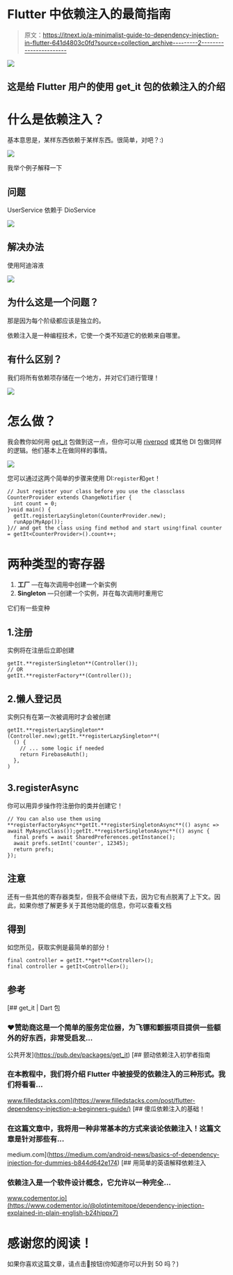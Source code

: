# Flutter 中依赖注入的最简指南

> 原文：<https://itnext.io/a-minimalist-guide-to-dependency-injection-in-flutter-641d4803c0fd?source=collection_archive---------2----------------------->

![](img/4f1496bc0e2d7b125764e190d5be45d4.png)

## 这是给 Flutter 用户的使用 get_it 包的依赖注入的介绍

# 什么是依赖注入？

基本意思是，某样东西依赖于某样东西。很简单，对吧？:)

![](img/69efd305bf96fc0b5b8a3feaa4222717.png)

我举个例子解释一下

## 问题

UserService 依赖于 DioService

![](img/06a2d15a3d74744f52fcf4caa53c3229.png)

## 解决办法

使用阿迪溶液

![](img/ffe0de54d389289d94212e901886de1f.png)

## 为什么这是一个问题？

那是因为每个阶级都应该是独立的。

依赖注入是一种编程技术，它使一个类不知道它的依赖来自哪里。

## 有什么区别？

我们将所有依赖项存储在一个地方，并对它们进行管理！

![](img/fd0200db9ebc079103c30a17470e3a73.png)

# 怎么做？

我会教你如何用 [get_it](https://pub.dev/packages/get_it) 包做到这一点，但你可以用 [riverpod](https://pub.dev/packages/riverpod) 或其他 DI 包做同样的逻辑。他们基本上在做同样的事情。

![](img/72d4f7a830c4af47668aa99e9555d88c.png)

您可以通过这两个简单的步骤来使用 DI:`register`和`get`！

```
// Just register your class before you use the classclass CounterProvider extends ChangeNotifier {
  int count = 0;
}void main() {
  getIt.registerLazySingleton(CounterProvider.new);
  runApp(MyApp());
}// and get the class using find method and start using!final counter = getIt<CounterProvider>().count++;
```

# 两种类型的寄存器

1.  **工厂** —在每次调用中创建一个新实例
2.  **Singleton** —只创建一个实例，并在每次调用时重用它

它们有一些变种

## 1.注册

实例将在注册后立即创建

```
getIt.**registerSingleton**(Controller());
// OR
getIt.**registerFactory**(Controller());
```

## 2.懒人登记员

实例只有在第一次被调用时才会被创建

```
getIt.**registerLazySingleton**(Controller.new);getIt.**registerLazySingleton**(
  () {
    // ... some logic if needed
    return FirebaseAuth();
  },
)
```

## 3.registerAsync

你可以用异步操作符注册你的类并创建它！

```
// You can also use them using **registerFactoryAsync**getIt.**registerSingletonAsync**(() async => await MyAsyncClass());getIt.**registerSingletonAsync**(() async {
  final prefs = await SharedPreferences.getInstance();
  await prefs.setInt('counter', 12345);
  return prefs;
});
```

## 注意

还有一些其他的寄存器类型，但我不会继续下去，因为它有点脱离了上下文。因此，如果你想了解更多关于其他功能的信息，你可以查看文档

## 得到

如您所见，获取实例是最简单的部分！

```
final controller = getIt.**get**<Controller>();
final controller = getIt<Controller>();
```

## 参考

[](https://pub.dev/packages/get_it) [## get_it | Dart 包

### ❤️赞助商这是一个简单的服务定位器，为飞镖和颤振项目提供一些额外的好东西，非常受启发…

公共开发](https://pub.dev/packages/get_it) [](https://www.filledstacks.com/post/flutter-dependency-injection-a-beginners-guide/) [## 颤动依赖注入初学者指南

### 在本教程中，我们将介绍 Flutter 中被接受的依赖注入的三种形式。我们将看看…

www.filledstacks.com](https://www.filledstacks.com/post/flutter-dependency-injection-a-beginners-guide/) [](https://medium.com/android-news/basics-of-dependency-injection-for-dummies-b844d642e174) [## 傻瓜依赖注入的基础！

### 在这篇文章中，我将用一种非常基本的方式来谈论依赖注入！这篇文章是针对那些有…

medium.com](https://medium.com/android-news/basics-of-dependency-injection-for-dummies-b844d642e174) [](https://www.codementor.io/@olotintemitope/dependency-injection-explained-in-plain-english-b24hippx7) [## 用简单的英语解释依赖注入

### 依赖注入是一个软件设计概念，它允许以一种完全…

www.codementor.io](https://www.codementor.io/@olotintemitope/dependency-injection-explained-in-plain-english-b24hippx7) 

# 感谢您的阅读！

如果你喜欢这篇文章，请点击👏按钮(你知道你可以升到 50 吗？)